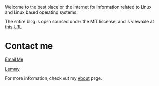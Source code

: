 Welcome to the best place on the internet for information related to Linux and Linux based operating systems. 

The entire blog is open sourced under the MIT liscense, and is viewable at [this URL](https://thekernal.xyz)

# Contact me 

[Email Me](mailto:TheKernalBlog@protonmail.com) 

[Lemmy](https://lemmy.ml/u/TheKernalBlog)

For more information, check out my [About](https://thekernal.xyz/about) page. 
